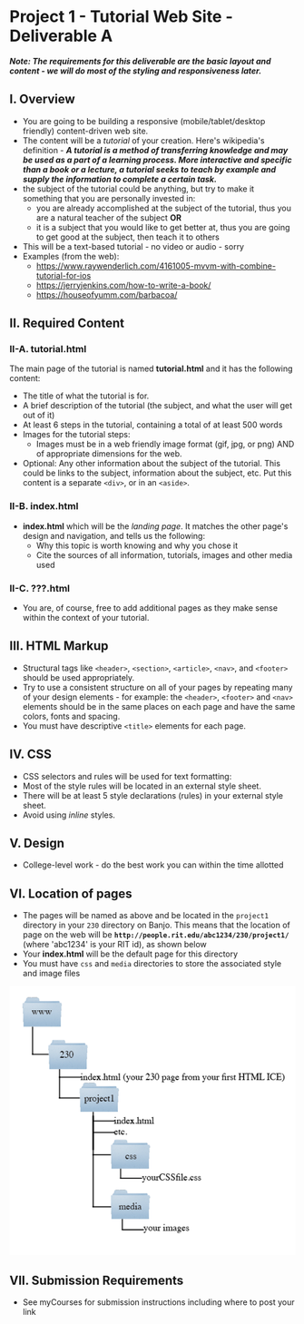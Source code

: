 # Project 1 - Tutorial Web Site - Deliverable A

***Note: The requirements for this deliverable are the basic layout and content - we will do most of the styling and responsiveness later.***

## I. Overview
- You are going to be building a responsive (mobile/tablet/desktop friendly) content-driven web site.
- The content will be a *tutorial* of your creation. Here's wikipedia's definition - ***A tutorial is a method of transferring knowledge and may be used as a part of a learning process. More interactive and specific than a book or a lecture, a tutorial seeks to teach by example and supply the information to complete a certain task.***
- the subject of the tutorial could be anything, but try to make it something that you are personally invested in:
  - you are already accomplished at the subject of the tutorial, thus you are a natural teacher of the subject **OR**
  - it is a subject that you would like to get better at, thus you are going to get good at the subject, then teach it to others
- This will be a text-based tutorial - no video or audio - sorry
- Examples (from the web):
  - https://www.raywenderlich.com/4161005-mvvm-with-combine-tutorial-for-ios
  - https://jerryjenkins.com/how-to-write-a-book/
  - https://houseofyumm.com/barbacoa/

## II. Required Content

### II-A. tutorial.html
The main page of the tutorial is named **tutorial.html** and it has the following content:

- The title of what the tutorial is for.
- A brief description of the tutorial (the subject, and what the user will get out of it)
- At least 6 steps in the tutorial, containing a total of at least 500 words
- Images for the tutorial steps:
  - Images must be in a web friendly image format (gif, jpg, or png) AND of appropriate dimensions for the web.
- Optional: Any other information about the subject of the tutorial. This could be links to the subject, information about the subject, etc. Put this content is a separate `<div>`, or in an `<aside>`. 

### II-B. index.html

- **index.html** which will be the *landing page*. It matches the other page's design and navigation, and tells us the following:
  - Why this topic is worth knowing and why you chose it
  - Cite the sources of all information, tutorials, images and other media used
  
### II-C. ???.html 
- You are, of course, free to add additional pages as they make sense within the context of your tutorial.

  
## III. HTML Markup
-	Structural tags like `<header>`, `<section>`, `<article>`, `<nav>`, and `<footer>` should be used appropriately.
- Try to use a consistent structure on all of your pages by repeating many of your design elements - for example: the `<header>`, `<footer>` and `<nav>` elements should be in the same places on each page and have the same colors, fonts and spacing.
- You must have descriptive `<title>` elements for each page.

## IV. CSS
-	CSS selectors and rules will be used for text formatting: 
  - Most of the style rules will be located in an external style sheet.
  -	There will be at least 5 style declarations (rules) in your external style sheet. 
  - Avoid using *inline* styles.

## V. Design
- College-level work - do the best work you can within the time allotted

## VI. Location of pages 

- The pages will be named as above and be located in the `project1` directory in your `230` directory on Banjo. This means that the location of page on the web will be **`http://people.rit.edu/abc1234/230/project1/`** (where 'abc1234' is your RIT id), as shown below
- Your **index.html** will be the default page for this directory
- You must have `css` and `media` directories to store the associated style and image files

![Structure](images/Project1Structure.png)

## VII. Submission Requirements

- See myCourses for submission instructions including where to post your link



